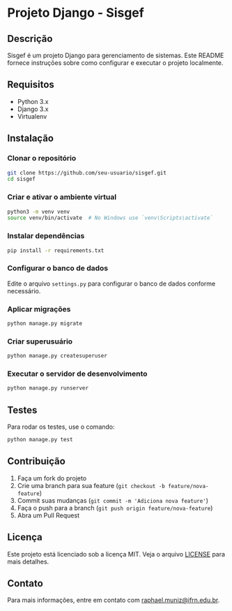 # Projeto Django - Sisgef

## Descrição
Sisgef é um projeto Django para gerenciamento de sistemas. Este README fornece instruções sobre como configurar e executar o projeto localmente.

## Requisitos
- Python 3.x
- Django 3.x
- Virtualenv

## Instalação

### Clonar o repositório
```bash
git clone https://github.com/seu-usuario/sisgef.git
cd sisgef
```

### Criar e ativar o ambiente virtual
```bash
python3 -m venv venv
source venv/bin/activate  # No Windows use `venv\Scripts\activate`
```

### Instalar dependências
```bash
pip install -r requirements.txt
```

### Configurar o banco de dados
Edite o arquivo `settings.py` para configurar o banco de dados conforme necessário.

### Aplicar migrações
```bash
python manage.py migrate
```

### Criar superusuário
```bash
python manage.py createsuperuser
```

### Executar o servidor de desenvolvimento
```bash
python manage.py runserver
```

## Testes
Para rodar os testes, use o comando:
```bash
python manage.py test
```

## Contribuição
1. Faça um fork do projeto
2. Crie uma branch para sua feature (`git checkout -b feature/nova-feature`)
3. Commit suas mudanças (`git commit -m 'Adiciona nova feature'`)
4. Faça o push para a branch (`git push origin feature/nova-feature`)
5. Abra um Pull Request

## Licença
Este projeto está licenciado sob a licença MIT. Veja o arquivo [LICENSE](LICENSE) para mais detalhes.

## Contato
Para mais informações, entre em contato com [raphael.muniz@ifrn.edu.br](mailto:raphael.muniz@ifrn.edu.br).
